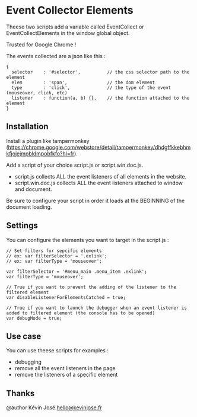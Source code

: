 # Event Collector Elements

Theese two scripts add a variable called EventCollect or EventCollectElements in the window global object.

Trusted for Google Chrome !

The events collected are a json like this : 

```
{
  selector    : '#selector',          // the css selector path to the element
  elem        : 'span',               // the dom element
  type        : 'click',              // the type of the event (mouseover, click, etc)
  listener    : function(a, b) {},    // the function attached to the element
}
```

## Installation

Install a plugin like tampermonkey 
(https://chrome.google.com/webstore/detail/tampermonkey/dhdgffkkebhmkfjojejmpbldmpobfkfo?hl=fr).

Add a script of your choice script.js or script.win.doc.js.

- script.js collects ALL the event listeners of all elements in the website.
- script.win.doc.js collects ALL the event listeners attached to window and document.

Be sure to configure your script in order it loads at the BEGINNING of the document loading.


## Settings

You can configure the elements you want to target in the script.js : 

```
// Set filters for sepcific elements
// ex: var filterSelector = '.exlink';
// ex: var filterType = 'mouseover';

var filterSelector = '#menu_main .menu_item .exlink';
var filterType = 'mouseover';

// True if you want to prevent the adding of the listener to the filtered element
var disableListenerForElementsCatched = true;

// True if you want to launch the debugger when an event listener is added to filtered element (the console has to be opened)
var debugMode = true;
```

## Use case

You can use theese scripts for examples : 
- debugging
- remove all the event listeners in the page
- remove the listeners of a specific element

## Thanks

@author Kévin José <hello@kevinjose.fr>
